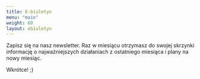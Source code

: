 ```yaml
---
title: E-biuletyn
menu: "main"
weight: 60
layout: ebiuletyn
---
```

Zapisz się na nasz newsletter. Raz w miesiącu otrzymasz do swojej skrzynki informację o najważniejszych działaniach z ostatniego miesiąca i plany na nowy miesiąc.

Wkrótce! ;)